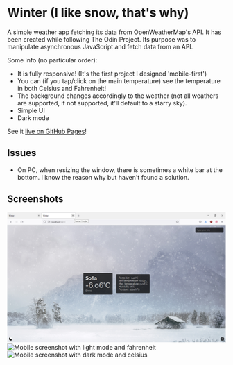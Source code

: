 # Winter (I like snow, that's why)
 A simple weather app fetching its data from OpenWeatherMap's API. It has been created while following The Odin Project. Its purpose was to manipulate asynchronous JavaScript and fetch data from an API.


Some info (no particular order):

- It is fully responsive! (It's the first project I designed 'mobile-first')
- You can (if you tap/click on the main temperature) see the temperature in both Celsius and Fahrenheit!
- The background changes accordingly to the weather (not all weathers are supported, if not supported, it'll default to a starry sky).
- Simple UI
- Dark mode

See it [live on GitHub Pages](https://bussun.github.io/winter)!

## Issues
- On PC, when resizing the window, there is sometimes a white bar at the bottom. I know the reason why but haven't found a solution.

## Screenshots

![PC screenshot with dark mode and celsius](./res/readme_res/screenshot.png)
![Mobile screenshot with light mode and fahrenheit](./res/readme_res/mobile_screenshot1.png)
![Mobile screenshot with dark mode and celsius](./res/readme_res/mobile_screenshot2.png)
